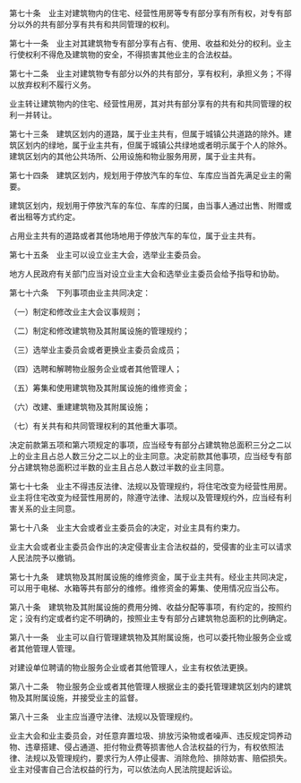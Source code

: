 第七十条　业主对建筑物内的住宅、经营性用房等专有部分享有所有权，对专有部分以外的共有部分享有共有和共同管理的权利。

第七十一条　业主对其建筑物专有部分享有占有、使用、收益和处分的权利。业主行使权利不得危及建筑物的安全，不得损害其他业主的合法权益。

第七十二条　业主对建筑物专有部分以外的共有部分，享有权利，承担义务；不得以放弃权利不履行义务。

业主转让建筑物内的住宅、经营性用房，其对共有部分享有的共有和共同管理的权利一并转让。

第七十三条　建筑区划内的道路，属于业主共有，但属于城镇公共道路的除外。建筑区划内的绿地，属于业主共有，但属于城镇公共绿地或者明示属于个人的除外。建筑区划内的其他公共场所、公用设施和物业服务用房，属于业主共有。

第七十四条　建筑区划内，规划用于停放汽车的车位、车库应当首先满足业主的需要。

建筑区划内，规划用于停放汽车的车位、车库的归属，由当事人通过出售、附赠或者出租等方式约定。

占用业主共有的道路或者其他场地用于停放汽车的车位，属于业主共有。

第七十五条　业主可以设立业主大会，选举业主委员会。

地方人民政府有关部门应当对设立业主大会和选举业主委员会给予指导和协助。

第七十六条　下列事项由业主共同决定：

（一）制定和修改业主大会议事规则；

（二）制定和修改建筑物及其附属设施的管理规约；

（三）选举业主委员会或者更换业主委员会成员；

（四）选聘和解聘物业服务企业或者其他管理人；

（五）筹集和使用建筑物及其附属设施的维修资金；

（六）改建、重建建筑物及其附属设施；

（七）有关共有和共同管理权利的其他重大事项。

决定前款第五项和第六项规定的事项，应当经专有部分占建筑物总面积三分之二以上的业主且占总人数三分之二以上的业主同意。决定前款其他事项，应当经专有部分占建筑物总面积过半数的业主且占总人数过半数的业主同意。

第七十七条　业主不得违反法律、法规以及管理规约，将住宅改变为经营性用房。业主将住宅改变为经营性用房的，除遵守法律、法规以及管理规约外，应当经有利害关系的业主同意。

第七十八条　业主大会或者业主委员会的决定，对业主具有约束力。

业主大会或者业主委员会作出的决定侵害业主合法权益的，受侵害的业主可以请求人民法院予以撤销。

第七十九条　建筑物及其附属设施的维修资金，属于业主共有。经业主共同决定，可以用于电梯、水箱等共有部分的维修。维修资金的筹集、使用情况应当公布。

第八十条　建筑物及其附属设施的费用分摊、收益分配等事项，有约定的，按照约定；没有约定或者约定不明确的，按照业主专有部分占建筑物总面积的比例确定。

第八十一条　业主可以自行管理建筑物及其附属设施，也可以委托物业服务企业或者其他管理人管理。

对建设单位聘请的物业服务企业或者其他管理人，业主有权依法更换。

第八十二条　物业服务企业或者其他管理人根据业主的委托管理建筑区划内的建筑物及其附属设施，并接受业主的监督。

第八十三条　业主应当遵守法律、法规以及管理规约。

业主大会和业主委员会，对任意弃置垃圾、排放污染物或者噪声、违反规定饲养动物、违章搭建、侵占通道、拒付物业费等损害他人合法权益的行为，有权依照法律、法规以及管理规约，要求行为人停止侵害、消除危险、排除妨害、赔偿损失。业主对侵害自己合法权益的行为，可以依法向人民法院提起诉讼。